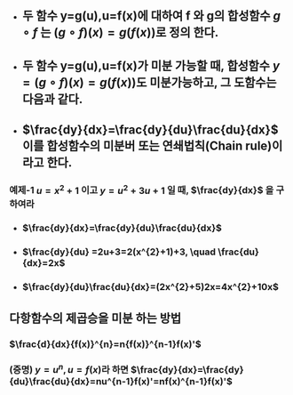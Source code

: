 + ## 두 함수 y=g(u),u=f(x)에 대하여 f 와 g의 합성함수 $g \circ f$ 는 $(g \circ f)(x)=g(f(x))$로 정의 한다.
+ ## 두 함수 y=g(u),u=f(x)가 미분 가능할 때, 합성함수 $y=(g \circ f)(x)=g(f(x))$도 미분가능하고, 그 도함수는 다음과 같다.
+ ## $\frac{dy}{dx}=\frac{dy}{du}\frac{du}{dx}$ 이를 합성함수의 미분버 또는 연쇄법칙(Chain rule)이라고 한다.

### 예제-1 $u=x^{2}+1$ 이고 $y=u^{2}+3u+1$ 일 때, $\frac{dy}{dx}$ 을 구하여라
+ ### $\frac{dy}{dx}=\frac{dy}{du}\frac{du}{dx}$
+ ### $\frac{dy}{du} =2u+3=2(x^{2}+1)+3, \quad \frac{du}{dx}=2x$
+ ### $\frac{dy}{du}\frac{du}{dx}=(2x^{2}+5)2x=4x^{2}+10x$

## 다항함수의 제곱승을 미분 하는 방법
### $\frac{d}{dx}{f(x)}^{n}=n{f(x)}^{n-1}f(x)'$
### (증명) $y=u^{n}, u=f(x)$라 하면 $\frac{dy}{dx}=\frac{dy}{du}\frac{du}{dx}=nu^{n-1}f(x)'=nf(x)^{n-1}f(x)'$
